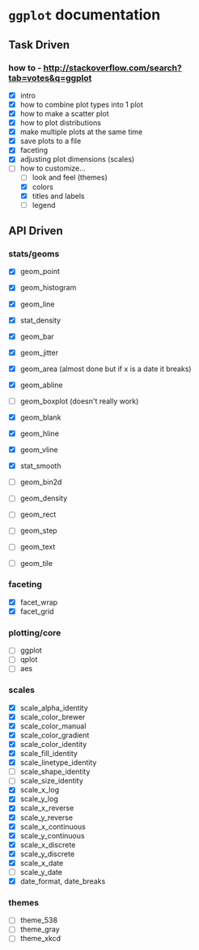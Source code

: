 # `ggplot` documentation
## Task Driven
### how to - http://stackoverflow.com/search?tab=votes&q=ggplot
- [x] intro
- [x] how to combine plot types into 1 plot
- [x] how to make a scatter plot
- [x] how to plot distributions
- [x] make multiple plots at the same time
- [x] save plots to a file
- [x] faceting
- [x] adjusting plot dimensions (scales)
- [ ] how to customize...
  - [ ] look and feel (themes)
  - [x] colors
  - [x] titles and labels
  - [ ] legend

## API Driven
### stats/geoms
- [x] geom_point
- [x] geom_histogram
- [x] geom_line
- [x] stat_density
- [x] geom_bar
- [x] geom_jitter
- [x] geom_area (almost done but if x is a date it breaks)
- [x] geom_abline
- [ ] geom_boxplot (doesn't really work)
- [x] geom_blank
- [x] geom_hline
- [x] geom_vline
- [x] stat_smooth
- [ ] geom_bin2d
- [ ] geom_density
- [ ] geom_rect
- [ ] geom_step
- [ ] geom_text
- [ ] geom_tile


### faceting
- [x] facet_wrap
- [x] facet_grid

### plotting/core
- [ ] ggplot
- [ ] qplot
- [ ] aes

### scales
- [x] scale_alpha_identity
- [x] scale_color_brewer
- [x] scale_color_manual
- [x] scale_color_gradient
- [x] scale_color_identity
- [x] scale_fill_identity
- [x] scale_linetype_identity
- [ ] scale_shape_identity
- [ ] scale_size_identity
- [x] scale_x_log
- [x] scale_y_log
- [x] scale_x_reverse
- [x] scale_y_reverse
- [x] scale_x_continuous
- [x] scale_y_continuous
- [x] scale_x_discrete
- [x] scale_y_discrete
- [x] scale_x_date
- [ ] scale_y_date
- [x] date_format, date_breaks

### themes
- [ ] theme_538
- [ ] theme_gray
- [ ] theme_xkcd
